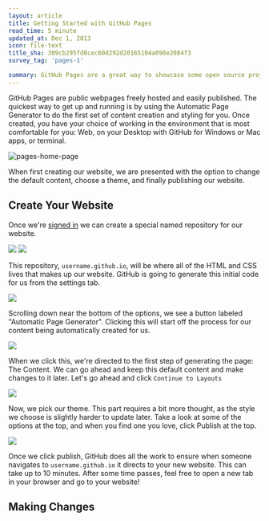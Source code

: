 ```yaml
---
layout: article
title: Getting Started with GitHub Pages
read_time: 5 minute
updated_at: Dec 1, 2013
icon: file-text
title_sha: 309cb295fd8cec60d292d20165104a098e2084f3
survey_tag: 'pages-1'

summary: GitHub Pages are a great way to showcase some open source projects, host a blog, or even a resume. This guide will help get you started on creating your next website.
---
```


<a id="intro" title="Intro" class="toc-item"></a>
GitHub Pages are public webpages freely hosted and easily published. The quickest way to get up and running is by using the Automatic Page Generator to do the first set of content creation and styling for you. Once created, you have your choice of working in the environment that is most comfortable for you: Web, on your Desktop with GitHub for Windows or Mac apps, or terminal.

![pages-home-page](https://f.cloud.github.com/assets/45141/1651846/be1eeb0e-5af3-11e3-888f-350f75f724d4.png)

When first creating our website, we are presented with the option to change the default content, choose a theme, and finally publishing our website.

<a id="setup" title="Create Your Website" class="toc-item"></a>

## Create Your Website

Once we're <a href="https://github.com/login" target="_blank">signed in</a> we can create a special named repository for our website.

![](placeholder_image_of_clicking_new_repo_icon)
![](placeholder_image_of_creating_repo_screen)

This repository, `username.github.io`, will be where all of the HTML and CSS lives that makes up our website. GitHub is going to generate this initial code for us from the settings tab.

![](settings_tab_shot)

Scrolling down near the bottom of the options, we see a button labeled "Automatic Page Generator". Clicking this will start off the process for our content being automatically created for us.

![](automatic-page-generator)

When we click this, we're directed to the first step of generating the page: The Content. We can go ahead and keep this default content and make changes to it later. Let's go ahead and click `Continue to Layouts`

![](content-step-continue-to-layout)

Now, we pick our theme. This part requires a bit more thought, as the style we choose is slightly harder to update later. Take a look at some of the options at the top, and when you find one you love, click Publish at the top.

![](selection-of-style-click-publish)

Once we click publish, GitHub does all the work to ensure when someone navigates to `username.github.io` it directs to your new website. This can take up to 10 minutes. After some time passes, feel free to open a new tab in your browser and go to your website!

<a id="changes" title="Making Changes" class="toc-item"></a>

## Making Changes
